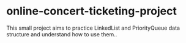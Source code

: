 # online-concert-ticketing-project
This small project aims to practice LinkedList and PriorityQueue data structure and understand how to use them.. 
